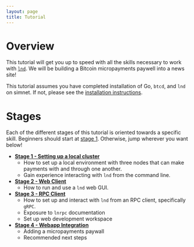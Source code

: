 ```yaml
---
layout: page
title: Tutorial
---
```


# Overview

This tutorial will get you up to speed with all the skills necessary to work
with [`lnd`](https://github.com/lightningnetwork/lnd). We will be building a
Bitcoin micropayments paywell into a news site!

This tutorial assumes you have completed installation of Go, `btcd`, and `lnd`
on simnet.  If not, please see the [installation instructions](/guides/installation/).

# Stages

Each of the different stages of this tutorial is oriented towards a specific
skill. Beginners should start at [stage 1](/tutorial/01-lncli). Otherwise, jump
wherever you want below!

- **[Stage 1 - Setting up a local cluster](/tutorial/01-lncli)**
    - How to set up a local environment with three nodes that can make payments
      with and through one another.
    - Gain experience interacting with `lnd` from the command line.
- **[Stage 2 - Web Client](/tutorial/02-web-client)**
    - How to run and use a `lnd` web GUI.
- **[Stage 3 - RPC Client](/tutorial/03-rpc-client)**
    - How to set up and interact with `lnd` from an RPC client, specifically
      `gRPC`.
    - Exposure to `lnrpc` documentation
    - Set up web development workspace
- **[Stage 4 - Webapp Integration](/tutorial/04-webapp-integration)**
    - Adding a micropayments paywall
    - Recommended next steps
